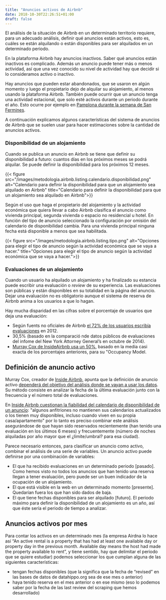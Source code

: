 ```yaml
---
title: "Anuncios activos de Airbnb"
date: 2018-10-30T22:26:51+01:00
draft: false
---
```


El análisis de la situación de Airbnb en un determinado territorio requiere, para un adecuado análisis, definir qué anuncios están activos, esto es, cuáles se están alquilando o están disponibles para ser alquilados en un determinado periodo.

En la plataforma Airbnb hay anuncios inactivos. Saber qué anuncios están inactivos es complicado. Además un anuncio puede tener más o menos actividad, así que una vez conocido su nivel de actividad hay que decidir si lo consideramos activo o inactivo.

Hay anuncios que pueden estar abandonados, que se usaron en algún momento y luego el propietario dejo de alquilar su alojamiento, al menos usando la plataforma Airbnb. También puede ocurrir que un anuncio tenga una actividad estacional, que solo esté activos durante un periodo durante el año. Esto ocurre por ejemplo en [Pamplona durante la semana de San Fermines](/pamplona/alojamientos-airbnb-anfitrion/#habitaciones-o-balcones).

A continuación explicamos algunos características del sistema de anuncios de Airbnb que se suelen usar para hacer estimaciones sobre la cantidad de anuncios activos.

### Disponibilidad de un alojamiento
Cuando se publica un anuncio en Airbnb se tiene que definir su disponibilidad a futuro: cuantos días en los próximos meses se podrá alquilar. Se puede definir la disponibilidad para los próximos 12 meses.

{{< figure src="/images/metodologia.airbnb.listing.calendario.disponibilidad.png" alt="Calendario para definir la disponibilidad para que un alojamiento sea alquilado en Airbnb" title="Calendario para definir la disponibilidad para que un alojamiento sea alquilado en Airbnb">}}

Según el uso que haga el propietario del alojamiento y la actividad económica que quiera llevar a cabo Airbnb clasifica el anuncio como vivienda principal, segunda vivienda o espacio no residencial u hotel. En función del tipo de anuncio seleccionado la configuración por omisión del calendario de disponibilidad cambia. Para una vivienda principal ninguna fecha está disponible a menos que sea habilitada.

{{< figure src="/images/metodologia.airbnb.listing.tipo.png" alt="Opciones para elegir el tipo de anuncio según la actividad económica que se vaya a hacer." title="Opciones para elegir el tipo de anuncio según la actividad económica que se vaya a hacer.">}}

### Evaluaciones de un alojamiento
Cuando un usuario ha alquilado un alojamiento y ha finalizado su estancia puede escribir una evaluación o *review* de su experiencia. Las evaluaciones son públicas y están disponibles en su totalidad en la página del anuncio. Dejar una evaluación no es obligatorio aunque el sistema de reserva de Airbnb anima a los usuarios a que lo hagan.

Hay mucha disparidad en las cifras sobre el porcentaje de usuarios que deja una evaluación:

+ Según fuents no oficiales de Airbnb [el 72% de los usuarios escribía evaluaciones](https://www.quora.com/What-percent-of-Airbnb-hosts-leave-reviews-for-their-guests) en 2012.
+ 30,5% (basado en la comparació nde datos públicos de evaluaciones del infome del New York Attorney General’s en octubre de 2014).
+ [Murray Cox de InsideAirbnb usa un 50%](http://insideairbnb.com/about.html), basado en la media casi exacta de los porcentajes anteriores, para su "Occupancy Model. 

## Definición de anuncio activo
Murray Cox, creador de [Inside Airbnb](http://insideairbnb.com), apunta que la definición de anuncio activo [dependerá del objetivo del análisis donde se vayan a usar los datos](https://twitter.com/InsideAirbnb/status/988886252329095168). Su método consiste en analizar la fecha de la última evaluación junto con la frecuencia y el número total de evaluaciones.

En [Inside Airbnb cuestionan la fiabilidad del calendario de disponibilidad de un anuncio](http://insideairbnb.com/about.html#disclaimers): "algunos anfitriones no mantienen sus calendarios actualizados o los tienen muy disponibles, incluso cuando viven en su propia casa/apartamento" por lo tanto es preciso combinar este análisis asegurándose de que hayan sido reservados recientemente (han tenido una evaluación en los últimos 6 meses) y frecuentemente (número de noches alquiladas por año mayor que el ¿límite/umbral? para esa ciudad).

Parece necesario entonces, para clasificar un anuncio como activo, combinar el análisis de una serie de variables. Un anuncio activo puede definirse por una combinación de variables:

 + El que ha recibido evaluaciones en un determinado periodo [pasado]. Como hemos visto no todos los anuncios que han tenido una reserva llegan a tener evaluación, pero puede ser un buen indicador de la ocupación de un alojamiento.
 + El que está visible en la web en un determinado momento [presente]. Quedarían fuera los que han sido dados de baja.
 + El que tiene fechas disponibles para ser alquilado [futuro]. El periodo máximo para definir la disponibilidad de un alojamiento es un año, así que éste sería el periodo de tiempo a analizar.
 

## Anuncios activos por mes
Para contar los activos en un determinado mes (la empresa Airdna lo hace así “An active rental is a property that has had at least one available day or property day in the previous month. Available day means the host had made the property available to rent”, y tiene sentido, hay que delimitar el periodo que se quiere estudiar) podemos seleccionar los que cumplan alguna de las siguientes características:

+ tengan fechas disponibles (que la significa que la fecha de “revised” en las bases de datos de datahippo.org sea de ese mes o anterior)
+ haya tenido reserva en el mes anterior o en ese mismo (eso lo podemos saber por la fecha de las last review del scraping que hemos desarrollado)


